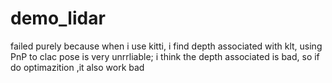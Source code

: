 # demo_lidar
failed purely
because when i use kitti, i find depth associated with klt, using PnP to clac pose is very unrrliable;
i think the depth associated is bad, so if do optimazition ,it also work bad
